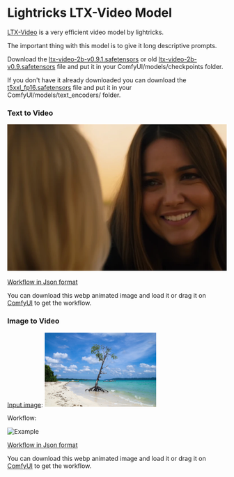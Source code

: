 # Lightricks LTX-Video Model

[LTX-Video](https://huggingface.co/Lightricks/LTX-Video) is a very efficient video model by lightricks.

The important thing with this model is to give it long descriptive prompts.

Download the [ltx-video-2b-v0.9.1.safetensors](https://huggingface.co/Lightricks/LTX-Video/blob/main/ltx-video-2b-v0.9.1.safetensors) or old [ltx-video-2b-v0.9.safetensors](https://huggingface.co/Lightricks/LTX-Video/blob/main/ltx-video-2b-v0.9.safetensors) file and put it in your ComfyUI/models/checkpoints folder.

If you don't have it already downloaded you can download the [t5xxl_fp16.safetensors](https://huggingface.co/Comfy-Org/mochi_preview_repackaged/blob/main/split_files/text_encoders/t5xxl_fp16.safetensors) file and put it in your ComfyUI/models/text_encoders/ folder.

### Text to Video

![Example](ltxv_text_to_video.webp)

[Workflow in Json format](ltxv_text_to_video.json)

You can download this webp animated image and load it or drag it on [ComfyUI](https://github.com/comfyanonymous/ComfyUI) to get the workflow.

### Image to Video

[Input image](https://commons.wikimedia.org/wiki/File:Havelock_Island,_Mangrove_tree_on_the_beach,_Andaman_Islands.jpg):
<img src="island.jpg" width="256" />

Workflow:

![Example](ltxv_image_to_video.webp)

[Workflow in Json format](ltxv_image_to_video.json)

You can download this webp animated image and load it or drag it on [ComfyUI](https://github.com/comfyanonymous/ComfyUI) to get the workflow.

